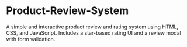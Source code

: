 # Product-Review-System
A simple and interactive product review and rating system using HTML, CSS, and JavaScript. Includes a star-based rating UI and a review modal with form validation.
